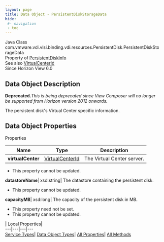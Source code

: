```yaml
---
layout: page
title: Data Object - PersistentDiskStorageData
hide:
 #- navigation
 - toc
---
```






Java Class
    com.vmware.vdi.vlsi.binding.vdi.resources.PersistentDisk.PersistentDiskStorageData  
Property of
     [PersistentDiskInfo](vdi.resources.PersistentDisk.PersistentDiskInfo.md#field_detail)  
See also
     [VirtualCenterId](vdi.entity.VirtualCenterId.md)  
Since 
    Horizon View 6.0

## Data Object Description 

**Deprecated.**_This is being deprecated since View Composer will no longer be supported from Horizon version 2012 onwards._

The persistent disk's Virtual Center specific information. 

## Data Object Properties

Properties

Name |  Type |  Description   
---|---|---  
**virtualCenter**| [VirtualCenterId](vdi.entity.VirtualCenterId.md)|  The Virtual Center server.   


 * This property cannot be updated.

  
**datastoreName**|  xsd:string|  The datastore containing the persistent disk.   


 * This property cannot be updated.

  
**capacityMB**|  xsd:long|  The capacity of the persistent disk in MB.   


 * This property need not be set.
 * This property cannot be updated.

  
  
  
 | Local Properties|   
---|---|---|---  
[Service Types](index-mo_types.md)| [Data Object Types](index-do_types.md)| [All Properties](index-properties.md)| [All Methods](index-methods.md)  
  
  

